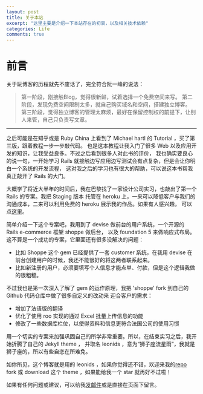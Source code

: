 ```yaml
---
layout: post
title: 关于本站
excerpt: "这里主要是介绍一下本站存在的初衷，以及相关技术依赖"
categories: Life
comments: true
---
```


# 前言
关于玩博客的历程就先不废话了，完全符合阮一峰的说法：

> 第一阶段，刚接触Blog，觉得很新鲜，试着选择一个免费空间来写。
> 第二阶段，发现免费空间限制太多，就自己购买域名和空间，搭建独立博客。
> 第三阶段，觉得独立博客的管理太麻烦，最好在保留控制权的前提下，让别人来管，自己只负责写文章。

***

之后可能是在知乎或是 Ruby China 上看到了 Michael hartl 的 Tutorial ，买了第三版，跟着教程一步一步敲代码。
也是这本教程让我入门了很多 Web 以及应用开发的知识，让我受益良多。不过之后看到很多人对此书的评价，
我也确实要良心的说一句，一开始学习 Rails 就接触边写应用边写测试会有点复杂，但是会让你明白一个系统的开发流程，
这对我之后的学习也有很大的帮助，可以说这本书帮我真正敲开了 Rails 的大门。

大概学了将近大半年的时间后，我在巴黎找了一家设计公司实习，也敲出了第一个 Rails 的专案。我把 Staging 版本
托管在 heroku 上，一来可以降低客户与我们的沟通成本，二来可以利用免费的 heroku 展示我的作品。如果有人感兴趣，
可以点[这里](https://msushi.herokuapp.com/)。

简单介绍一下这个专案吧，我用到了 devise 做前台的用户系统，一个开源的 Rails e-commerce 框架 shoppe 做后台，
以及 foundation 5 来做响应式布局。这不算是一个成功的专案，它里面还有很多没解决的问题：

- 比如 Shoppe 这个 gem
已经提供了一套 customer 系统，在我用 devise 在前台创建用户的时候，我还不能很好的将这两者联系起来。
- 比如新注册的用户，必须要填写个人信息才能点单、付款，但是这个逻辑我做的很粗糙。

不过我也是第一次深入了解了 gem 的运作原理，我把 'shoppe' fork 到自己的 Github 代码仓库中做了很多自定义的改动来
迎合客户的需求：

- 增加了法语版的翻译
- 优化了使用 roo 实现的通过 Excel 批量上传信息的功能
- 修改了一些数据库栏位，以使得资料和信息更符合法国公司的使用习惯

用一个切实的专案来加强巩固自己的所学非常重要。所以，在结束实习之后，我开始折腾了自己的 Jekyll theme ，
并取名 leonids ，意为“狮子座流星雨”，我就是狮子座的，所以有些自恋在所难免。

如你所见，这个博客就是用的 leonids ，如果你觉得还不错，欢迎来我的[repo](https://github.com/renyuanz/leonids)
 fork 或 download 这个 theme ，如果能给我一个 star 就再好不过啦！

如果有任何问题或建议，可以给我[发邮件](mailto:zourenyuan@gmail.com)或是直接在页面下留言。
